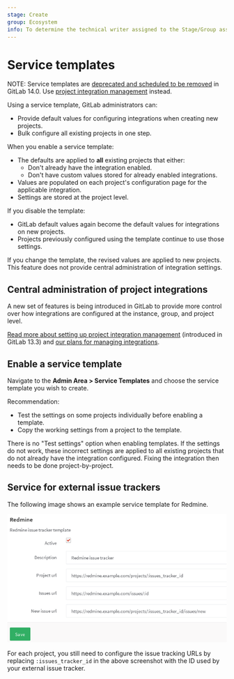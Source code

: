 ```yaml
---
stage: Create
group: Ecosystem
info: To determine the technical writer assigned to the Stage/Group associated with this page, see https://about.gitlab.com/handbook/engineering/ux/technical-writing/#assignments
---
```


# Service templates

NOTE:
Service templates are [deprecated and scheduled to be removed](https://gitlab.com/gitlab-org/gitlab/-/issues/268032)
in GitLab 14.0. Use [project integration management](#central-administration-of-project-integrations) instead.

Using a service template, GitLab administrators can:

- Provide default values for configuring integrations when creating new projects.
- Bulk configure all existing projects in one step.

When you enable a service template:

- The defaults are applied to **all** existing projects that either:
  - Don't already have the integration enabled.
  - Don't have custom values stored for already enabled integrations.
- Values are populated on each project's configuration page for the applicable
  integration.
- Settings are stored at the project level.

If you disable the template:

- GitLab default values again become the default values for integrations on
  new projects.
- Projects previously configured using the template continue to use those settings.

If you change the template, the revised values are applied to new projects. This feature
does not provide central administration of integration settings.

## Central administration of project integrations

A new set of features is being introduced in GitLab to provide more control over
how integrations are configured at the instance, group, and project level.

[Read more about setting up project integration management](../../admin_area/settings/project_integration_management.md)
(introduced in GitLab 13.3) and [our plans for managing integrations](https://gitlab.com/groups/gitlab-org/-/epics/2137).

## Enable a service template

Navigate to the **Admin Area > Service Templates** and choose the service
template you wish to create.

Recommendation:

- Test the settings on some projects individually before enabling a template.
- Copy the working settings from a project to the template.

There is no "Test settings" option when enabling templates. If the settings do not work,
these incorrect settings are applied to all existing projects that do not already have
the integration configured. Fixing the integration then needs to be done project-by-project.

## Service for external issue trackers

The following image shows an example service template for Redmine.

![Redmine service template](img/services_templates_redmine_example.png)

For each project, you still need to configure the issue tracking
URLs by replacing `:issues_tracker_id` in the above screenshot with the ID used
by your external issue tracker.
